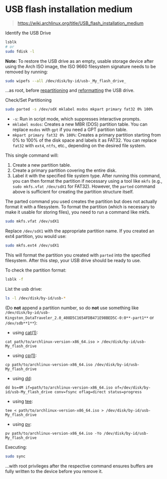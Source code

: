 # USB flash installation medium

> https://wiki.archlinux.org/title/USB_flash_installation_medium

Identify the USB Drive

```sh
lsblk
# or
sudo fdisk -l
```

**Note:** To restore the USB drive as an empty, usable storage device after using the Arch ISO image, the ISO 9660 filesystem signature needs to be removed by running:

```sh
sudo wipefs --all /dev/disk/by-id/usb-_My_flash_drive_
```

...as root, before [repartitioning](https://wiki.archlinux.org/title/Repartition "Repartition") and [reformatting](https://wiki.archlinux.org/title/Reformat "Reformat") the USB drive.

Check/Set Partitioning

```sh
sudo parted -s /dev/sdX mklabel msdos mkpart primary fat32 0% 100%
```
- `-s`: Run in script mode, which suppresses interactive prompts.
- `mklabel msdos`: Creates a new MBR (DOS) partition table. You can replace `msdos` with `gpt` if you need a GPT partition table.
- `mkpart primary fat32 0% 100%`: Creates a primary partition starting from 0% to 100% of the disk space and labels it as FAT32. You can replace `fat32` with `ext4`, `ntfs`, etc., depending on the desired file system.

This single command will:

1. Create a new partition table.
2. Create a primary partition covering the entire disk.
3. Label it with the specified file system type.
After running this command, you can then format the partition if necessary using a tool like `mkfs` (e.g., `sudo mkfs.vfat /dev/sdX1` for FAT32). However, the `parted` command above is sufficient for creating the partition structure itself.

The parted command you used creates the partition but does not actually format it with a filesystem. To format the partition (which is necessary to make it usable for storing files), you need to run a command like mkfs.

```sh
sudo mkfs.vfat /dev/sdX1
```

Replace `/dev/sdX1` with the appropriate partition name. If you created an ext4 partition, you would use:

```sh
sudo mkfs.ext4 /dev/sdX1
```

This will format the partition you created with `parted` into the specified filesystem. After this step, your USB drive should be ready to use.

To check the partition format:

```sh
lsblk -f
```

List the usb drive:

```sh
ls -l /dev/disk/by-id/usb-*
```

(Do **not** append a partition number, so do **not** use something like `/dev/disk/by-id/usb-Kingston_DataTraveler_2.0_408D5C1654FDB471E98BED5C-0:0**-part1**` or `/dev/sdb**1**`):

- using [cat(1)](https://man.archlinux.org/man/cat.1):

```
cat path/to/archlinux-version-x86_64.iso > /dev/disk/by-id/usb-My_flash_drive
```

- using [cp(1)](https://man.archlinux.org/man/cp.1):

```
cp path/to/archlinux-version-x86_64.iso /dev/disk/by-id/usb-My_flash_drive
```

- using [dd](https://wiki.archlinux.org/title/Dd "Dd"):

```
dd bs=4M if=path/to/archlinux-version-x86_64.iso of=/dev/disk/by-id/usb-My_flash_drive conv=fsync oflag=direct status=progress
```

- using [tee](https://wiki.archlinux.org/title/Tee "Tee"):

```
tee < path/to/archlinux-version-x86_64.iso > /dev/disk/by-id/usb-My_flash_drive
```

- using [pv](https://archlinux.org/packages/?name=pv):

```
pv path/to/archlinux-version-x86_64.iso -Yo /dev/disk/by-id/usb-My_flash_drive
```

Executing:

```sh
sudo sync
```

...with root privileges after the respective command ensures buffers are fully written to the device before you remove it.
